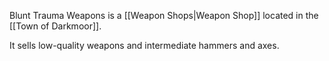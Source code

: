 Blunt Trauma Weapons is a [[Weapon Shops|Weapon Shop]] located in the [[Town of Darkmoor]].

It sells low-quality weapons and intermediate hammers and axes.

